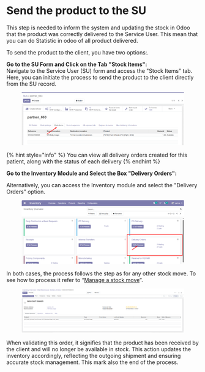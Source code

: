 # Send the product to the SU

This step is needed to inform the system and updating the stock in Odoo that the product was correctly delivered to the Service User.  This mean that you can do Statistic in odoo of all product delivered.

To send the product to the client, you have two options:.

**Go to the SU Form and Click on the Tab "Stock Items":**\
Navigate to the Service User (SU) form and access the "Stock Items" tab. Here, you can initiate the process to send the product to the client directly from the SU record.

<figure><img src="../../.gitbook/assets/image (135).png" alt=""><figcaption></figcaption></figure>

{% hint style="info" %}
You can view all delivery orders created for this patient, along with the status of each delivery
{% endhint %}



**Go to the Inventory Module and Select the Box "Delivery Orders":**

Alternatively, you can access the Inventory module and select the "Delivery Orders" option.

<figure><img src="../../.gitbook/assets/image (136).png" alt=""><figcaption></figcaption></figure>

In both cases, the process follows the step as for any other stock move. To see how to process it refer to “[Manage a stock move](../stock-management/)”.

<figure><img src="../../.gitbook/assets/image (137).png" alt=""><figcaption></figcaption></figure>

&#x20;When validating this order, it signifies that the product has been received by the client and will no longer be available in stock. This action updates the inventory accordingly, reflecting the outgoing shipment and ensuring accurate stock management. This mark also the end of the process.

